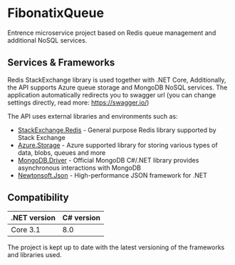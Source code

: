 # FibonatixQueue
Entrence microservice project based on Redis queue management and additional NoSQL services.

## Services & Frameworks
Redis StackExchange library is used together with .NET Core,
Additionally, the API supports Azure queue storage and MongoDB NoSQL services.
The application automatically redirects you to swagger url (you can change settings directly, read more: https://swagger.io/)

The API uses external libraries and environments such as:
 - [StackExchange.Redis](https://github.com/StackExchange/StackExchange.Redis/blob/main/README.md) - General purpose Redis library supported by Stack Exchange
 - [Azure.Storage](https://github.com/Azure/azure-sdk-for-net/blob/Azure.Storage.Queues_12.8.0/sdk/storage/README.md) - Azure supported library for storing various types of data, blobs, queues and more
 - [MongoDB.Driver](https://docs.mongodb.com/drivers/csharp/) - Official MongoDB C#/.NET library provides asynchronous interactions with MongoDB
 - [Newtonsoft.Json](https://www.newtonsoft.com/json) - High-performance JSON framework for .NET
## Compatibility
|.NET version|C# version|
|------------|----------|
|  Core 3.1  |   8.0    |

The project is kept up to date with the latest versioning of the frameworks and libraries used.
